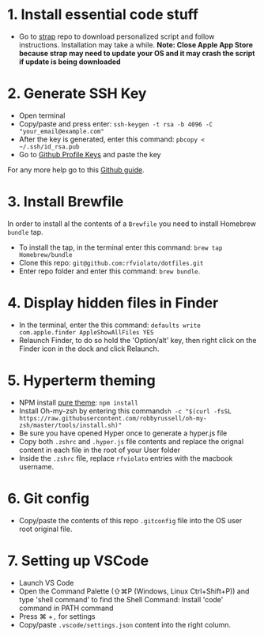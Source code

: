 # 1. Install essential code stuff
* Go to [strap](https://github.com/mikemcquaid/strap) repo to download personalized script and follow instructions. Installation may take a while.
**Note: Close Apple App Store because strap may need to update your OS and it may crash the script if update is being downloaded**

# 2. Generate SSH Key
* Open terminal
* Copy/paste and press enter: `ssh-keygen -t rsa -b 4096 -C "your_email@example.com"`
* After the key is generated, enter this command: `pbcopy < ~/.ssh/id_rsa.pub`
* Go to [Github Profile Keys](https://github.com/settings/keys) and paste the key

For any more help go to this [Github guide](https://help.github.com/articles/connecting-to-github-with-ssh/).

# 3. Install Brewfile
In order to install al the contents of a `Brewfile` you need to install Homebrew `bundle` tap.
* To install the tap, in the terminal enter this command: `brew tap Homebrew/bundle`
* Clone this repo: `git@github.com:rfviolato/dotfiles.git`
* Enter repo folder and enter this command: `brew bundle`.

# 4. Display hidden files in Finder
* In the terminal, enter the this command: `defaults write com.apple.finder AppleShowAllFiles YES`
* Relaunch Finder, to do so hold the 'Option/alt' key, then right click on the Finder icon in the dock and click Relaunch.

# 5. Hyperterm theming
* NPM install [pure theme](https://github.com/sindresorhus/pure): `npm install`
* Install Oh-my-zsh by entering this command`sh -c "$(curl -fsSL https://raw.githubusercontent.com/robbyrussell/oh-my-zsh/master/tools/install.sh)"`
* Be sure you have opened Hyper once to generate a hyper.js file
* Copy both `.zshrc` and `.hyper.js` file contents and replace the orignal content in each file in the root of your User folder
* Inside the `.zshrc` file, replace `rfviolato` entries with the macbook username.

# 6. Git config
* Copy/paste the contents of this repo `.gitconfig` file into the OS user root original file.

# 7. Setting up VSCode
* Launch VS Code
* Open the Command Palette (⇧⌘P (Windows, Linux Ctrl+Shift+P)) and type 'shell command' to find the Shell Command: Install 'code' command in PATH command
* Press ⌘ +`,` for settings
* Copy/paste `.vscode/settings.json` content into the right column.
